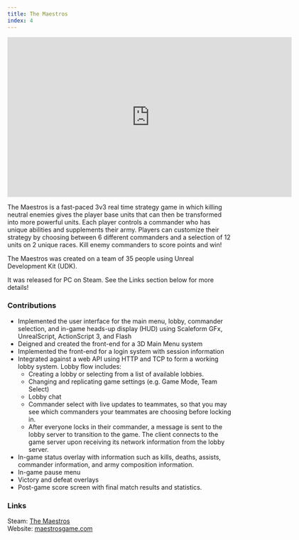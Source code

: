 ```yaml
---
title: The Maestros
index: 4
---
```


<iframe src="https://player.vimeo.com/video/90607851?portrait=0" width="640" height="360" frameborder="0" allowfullscreen></iframe>

<br/>

The Maestros is a fast-paced 3v3 real time strategy game in which killing neutral enemies gives the player base units that can then be transformed into more powerful units. Each player controls a commander who has unique abilities and supplements their army. Players can customize their strategy by choosing between 6 different commanders and a selection of 12 units on 2 unique races. Kill enemy commanders to score points and win!

The Maestros was created on a team of 35 people using Unreal Development Kit (UDK).

It was released for PC on Steam. See the Links section below for more details!

### Contributions

- Implemented the user interface for the main menu, lobby, commander selection, and in-game heads-up display (HUD) using Scaleform GFx, UnrealScript, ActionScript 3, and Flash
- Deigned and created the front-end for a 3D Main Menu system
- Implemented the front-end for a login system with session information
- Integrated against a web API using HTTP and TCP to form a working lobby system. Lobby flow includes:
  - Creating a lobby or selecting from a list of available lobbies.
  - Changing and replicating game settings (e.g. Game Mode, Team Select)
  - Lobby chat
  - Commander select with live updates to teammates, so that you may see which commanders your teammates are choosing before locking in.
  - After everyone locks in their commander, a message is sent to the lobby server to transition to the game. The client connects to the game server upon receiving its network information from the lobby server.
- In-game status overlay with information such as kills, deaths, assists, commander information, and army composition information.
- In-game pause menu
- Victory and defeat overlays
- Post-game score screen with final match results and statistics.

### Links

Steam: [The Maestros](https://store.steampowered.com/app/553560/The_Maestros/)
<br/>
Website: [maestrosgame.com](https://maestrosgame.com/)
